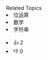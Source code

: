 <div><div>Related Topics</div><div><li>位运算</li><li>数学</li><li>字符串</li></div></div><br><div><li>👍 2</li><li>👎 0</li></div>